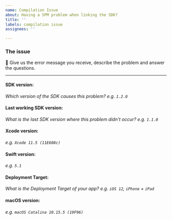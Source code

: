 ```yaml
---
name: Compilation Issue
about: Having a SPM problem when linking the SDK?
title: ''
labels: compilation issue
assignees: ''

---
```


### The issue

📝 Give us the error message you receive, describe the problem and answer the questions.

---

#### SDK version:

_Which version of the SDK causes this problem? e.g. `1.2.0`_

#### Last working SDK version:

_What is the last SDK version where this problem didn't occur? e.g. `1.1.0`_

#### Xcode version:

_e.g. `Xcode 11.5 (11E608c)`_

#### Swift version:

_e.g. `5.1`_

#### Deployment Target:

_What is the Deployment Target of your app? e.g. `iOS 12`, `iPhone` + `iPad`_

#### macOS version:

_e.g. `macOS Catalina 10.15.5 (19F96)`_
